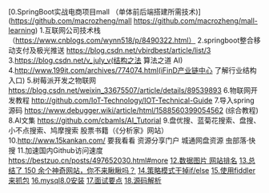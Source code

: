 [0.SpringBoot实战电商项目mall （单体前后端搭建所需技术)](https://github.com/macrozheng/mall https://github.com/macrozheng/mall-learning)
1.互联网公司技术栈（https://www.cnblogs.com/wynn518/p/8490322.html）
2.springboot整合移动支付及极光推送
https://blog.csdn.net/vbirdbest/article/list/3
3.https://blog.csdn.net/v_july_v(结构之法 算法之道 AI)
4.http://www.199it.com/archives/774074.html(iFinD产业链中心 了解行业结构入口)
5.树莓派开发之物联网 https://blog.csdn.net/weixin_33675507/article/details/89539893
6.物联网开发教程 http://github.com/IoT-Technology/IOT-Technical-Guide
7.导入spring源码 https://www.debugger.wiki/article/html/1588560399054562 (综合教程)
8.AI文集 https://github.com/cbamls/AI_Tutorial
9.盘优搜、蓝菊花搜索、盘搜、小不点搜索、鸠摩搜索 股票书籍（《分析家》网站）
10.http://www.15kankan.com/ 要我看看 资源分享门户 城通网盘资源 虫部落·快搜
11.加速国内Github访问速度 https://bestzuo.cn/posts/497652030.html#more
[12.数据图片 网站排名](https://monitor.5118.com/)
[13.总结了 150 余个神奇网站，你不来瞅瞅吗？](https://blog.csdn.net/qq_43901693/article/details/104750730)
[14.策略模式干掉if/else](https://blog.csdn.net/Howinfun/article/details/102880363?utm_medium=distribute.pc_relevant.none-task-blog-baidujs-4)
[15.使用fiddler来抓包](https://www.cnblogs.com/crazycode2/p/6517784.html)
[16.mysql8.0安装](https://blog.csdn.net/qq_37350706/article/details/81707862)
[17.面试要点](https://gitee.com/biwangsheng/personal)
[18.源码解析](https://github.com/doocs/source-code-hunter)
